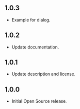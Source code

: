 ## 1.0.3

* Example for dialog.

## 1.0.2

* Update documentation.

## 1.0.1

* Update description and license.

## 1.0.0

* Initial Open Source release.